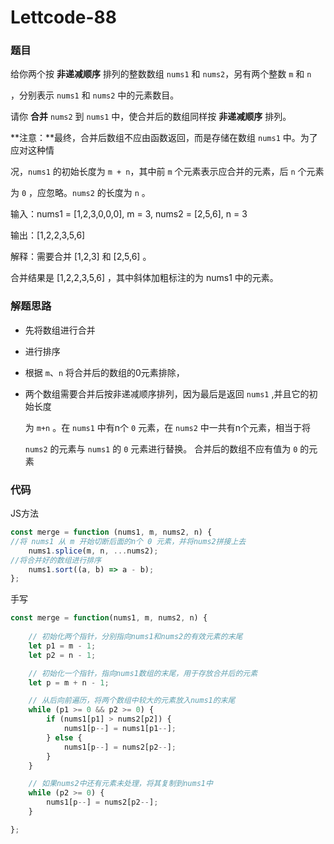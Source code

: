 # Lettcode-88

### 题目

给你两个按 **非递减顺序** 排列的整数数组 `nums1` 和 `nums2`，另有两个整数 `m` 和 `n` 

，分别表示 `nums1` 和 `nums2` 中的元素数目。



请你 **合并** `nums2` 到 `nums1` 中，使合并后的数组同样按 **非递减顺序** 排列。

**注意：**最终，合并后数组不应由函数返回，而是存储在数组 `nums1` 中。为了应对这种情

况，`nums1` 的初始长度为 `m + n`，其中前 `m` 个元素表示应合并的元素，后 `n` 个元素

为 `0` ，应忽略。`nums2` 的长度为 `n` 。



输入：nums1 = [1,2,3,0,0,0], m = 3, nums2 = [2,5,6], n = 3

输出：[1,2,2,3,5,6]

解释：需要合并 [1,2,3] 和 [2,5,6] 。

合并结果是 [1,2,2,3,5,6] ，其中斜体加粗标注的为 nums1 中的元素。





### 解题思路

- 先将数组进行合并
- 进行排序
- 根据 `m`、`n` 将合并后的数组的0元素排除，

- 两个数组需要合并后按非递减顺序排列，因为最后是返回 `nums1` ,并且它的初始长度

  为 `m+n` 。在 `nums1` 中有n个 `0` 元素，在 `nums2` 中一共有n个元素，相当于将 

  `nums2` 的元素与 `nums1` 的 `0` 元素进行替换。 合并后的数组不应有值为 `0` 的元素

  



### 代码



JS方法

```js
const merge = function (nums1, m, nums2, n) {
//将 nums1 从 m 开始切断后面的n个 0 元素，并将nums2拼接上去
    nums1.splice(m, n, ...nums2);
//将合并好的数组进行排序
    nums1.sort((a, b) => a - b);
};
```





手写

```js
const merge = function(nums1, m, nums2, n) {
  
    // 初始化两个指针，分别指向nums1和nums2的有效元素的末尾
    let p1 = m - 1;
    let p2 = n - 1;

    // 初始化一个指针，指向nums1数组的末尾，用于存放合并后的元素
    let p = m + n - 1;

    // 从后向前遍历，将两个数组中较大的元素放入nums1的末尾
    while (p1 >= 0 && p2 >= 0) {
        if (nums1[p1] > nums2[p2]) {
            nums1[p--] = nums1[p1--];
        } else { 
            nums1[p--] = nums2[p2--];
        }
    }

    // 如果nums2中还有元素未处理，将其复制到nums1中
    while (p2 >= 0) {
        nums1[p--] = nums2[p2--];
    }

};

```



